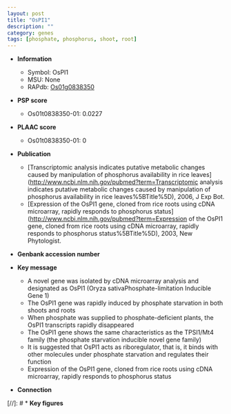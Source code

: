 ```yaml
---
layout: post
title: "OsPI1"
description: ""
category: genes
tags: [phosphate, phosphorus, shoot, root]
---
```


* **Information**  
    + Symbol: OsPI1  
    + MSU: None  
    + RAPdb: [Os01g0838350](http://rapdb.dna.affrc.go.jp/viewer/gbrowse_details/irgsp1?name=Os01g0838350)  

* **PSP score**  
    + Os01t0838350-01: 0.0227 

* **PLAAC score**  
    + Os01t0838350-01: 0 

* **Publication**  
    + [Transcriptomic analysis indicates putative metabolic changes caused by manipulation of phosphorus availability in rice leaves](http://www.ncbi.nlm.nih.gov/pubmed?term=Transcriptomic analysis indicates putative metabolic changes caused by manipulation of phosphorus availability in rice leaves%5BTitle%5D), 2006, J Exp Bot.
    + [Expression of the OsPI1 gene, cloned from rice roots using cDNA microarray, rapidly responds to phosphorus status](http://www.ncbi.nlm.nih.gov/pubmed?term=Expression of the OsPI1 gene, cloned from rice roots using cDNA microarray, rapidly responds to phosphorus status%5BTitle%5D), 2003, New Phytologist.

* **Genbank accession number**  

* **Key message**  
    + A novel gene was isolated by cDNA microarray analysis and designated as OsPI1 (Oryza sativaPhosphate-limitation Inducible Gene 1)
    + The OsPI1 gene was rapidly induced by phosphate starvation in both shoots and roots
    + When phosphate was supplied to phosphate-deficient plants, the OsPI1 transcripts rapidly disappeared
    + The OsPI1 gene shows the same characteristics as the TPSI1/Mt4 family (the phosphate starvation inducible novel gene family)
    + It is suggested that OsPI1 acts as riboregulator, that is, it binds with other molecules under phosphate starvation and regulates their function
    + Expression of the OsPI1 gene, cloned from rice roots using cDNA microarray, rapidly responds to phosphorus status

* **Connection**  

[//]: # * **Key figures**  


